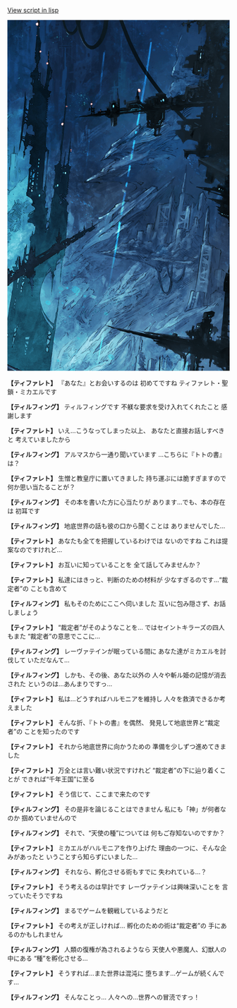 [View script in lisp](../scripts/100804060.txt)

![underground_world_1.png](../images/backgrounds/underground_world_1.png)

**【ティファレト】**
『あなた』とお会いするのは
初めてですね
ティファレト・聖鎖・ミカエルです

**【ティルフィング】**
ティルフィングです
不躾な要求を受け入れてくれたこと
感謝します

**【ティファレト】**
いえ…こうなってしまった以上、
あなたと直接お話しすべきと
考えていましたから

**【ティルフィング】**
アルマスから一通り聞いています
…こちらに『トトの書』は？

**【ティファレト】**
生憎と教皇庁に置いてきました
持ち運ぶには脆すぎますので
何か思い当たることが？

**【ティルフィング】**
その本を書いた方に心当たりが
あります…でも、本の存在は
初耳です

**【ティルフィング】**
地底世界の話も彼の口から聞くことは
ありませんでした…

**【ティファレト】**
あなたも全てを把握しているわけでは
ないのですね
これは提案なのですけれど…

**【ティファレト】**
お互いに知っていることを
全て話してみませんか？

**【ティファレト】**
私達にはきっと、判断のための材料が
少なすぎるのです…“裁定者”の
ことも含めて

**【ティルフィング】**
私もそのためにここへ伺いました
互いに包み隠さず、お話しましょう

**【ティファレト】**
“裁定者”がそのようなことを…
ではセイントキラーズの四人もまた
“裁定者”の意思でここに…

**【ティルフィング】**
レーヴァテインが眠っている間に
あなた達がミカエルを討伐して
いただなんて…

**【ティルフィング】**
しかも、その後、あなた以外の
人々や斬ル姫の記憶が消去された
というのは…あんまりですっ…

**【ティファレト】**
私は…どうすればハルモニアを維持し
人々を救済できるか考えました

**【ティファレト】**
そんな折、『トトの書』を偶然、
発見して地底世界と“裁定者”の
ことを知ったのです

**【ティファレト】**
それから地底世界に向かうための
準備を少しずつ進めてきました

**【ティファレト】**
万全とは言い難い状況ですけれど
“裁定者”の下に辿り着くことが
できれば“千年王国”に至る

**【ティファレト】**
そう信じて、ここまで来たのです

**【ティルフィング】**
その是非を論じることはできません
私にも「神」が何者なのか
掴めていませんので

**【ティルフィング】**
それで、“天使の種”については
何もご存知ないのですか？

**【ティファレト】**
ミカエルがハルモニアを作り上げた
理由の一つに、そんな企みがあったと
いうことすら知らずにいました…

**【ティルフィング】**
それなら、孵化させる術もすでに
失われている…？

**【ティファレト】**
そう考えるのは早計です
レーヴァテインは興味深いことを
言っていたそうですね

**【ティルフィング】**
まるでゲームを観戦しているようだと

**【ティファレト】**
その考えが正しければ…
孵化のための術は“裁定者”の
手にあるのかもしれません

**【ティルフィング】**
人類の復権が為されるようなら
天使人や悪魔人、幻獣人の中にある
“種”を孵化させる…

**【ティファレト】**
そうすれば…また世界は混沌に
堕ちます…ゲームが続くんです…

**【ティルフィング】**
そんなことっ…
人々への…世界への冒涜ですっ！